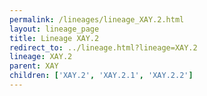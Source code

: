 ```yaml
---
permalink: /lineages/lineage_XAY.2.html
layout: lineage_page
title: Lineage XAY.2
redirect_to: ../lineage.html?lineage=XAY.2
lineage: XAY.2
parent: XAY
children: ['XAY.2', 'XAY.2.1', 'XAY.2.2']
---
```

